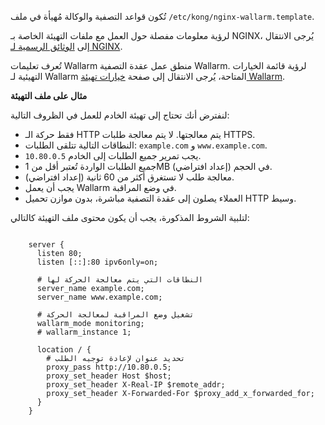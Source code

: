 تُكون قواعد التصفية والوكالة مُهيأة في ملف `/etc/kong/nginx-wallarm.template`.

لرؤية معلومات مفصلة حول العمل مع ملفات التهيئة الخاصة بـ NGINX، يُرجى الانتقال إلى [الوثائق الرسمية لـ NGINX](https://nginx.org/en/docs/beginners_guide.html).

تُعرف تعليمات Wallarm منطق عمل عقدة التصفية Wallarm. لرؤية قائمة الخيارات التهيئية لـ Wallarm المتاحة، يُرجى الانتقال إلى صفحة [خيارات تهيئة Wallarm](../admin-en/configure-parameters-en.md).

**مثال على ملف التهيئة**

لنفترض أنك تحتاج إلى تهيئة الخادم للعمل في الظروف التالية:
* فقط حركة الـ HTTP يتم معالجتها. لا يتم معالجة طلبات HTTPS.
* النطاقات التالية تتلقى الطلبات: `example.com` و `www.example.com`.
* يجب تمرير جميع الطلبات إلى الخادم `10.80.0.5`.
* جميع الطلبات الواردة تُعتبر أقل من 1MB في الحجم (إعداد افتراضي).
* معالجة طلب لا تستغرق أكثر من 60 ثانية (إعداد افتراضي).
* يجب أن يعمل Wallarm في وضع المراقبة.
* العملاء يصلون إلى عقدة التصفية مباشرة، بدون موازن تحميل HTTP وسيط.

لتلبية الشروط المذكورة، يجب أن يكون محتوى ملف التهيئة كالتالي:

```

    server {
      listen 80;
      listen [::]:80 ipv6only=on;

      # النطاقات التي يتم معالجة الحركة لها
      server_name example.com; 
      server_name www.example.com;

      # تشغيل وضع المراقبة لمعالجة الحركة
      wallarm_mode monitoring; 
      # wallarm_instance 1;

      location / {
        # تحديد عنوان لإعادة توجيه الطلب
        proxy_pass http://10.80.0.5; 
        proxy_set_header Host $host;
        proxy_set_header X-Real-IP $remote_addr;
        proxy_set_header X-Forwarded-For $proxy_add_x_forwarded_for;
      }
    }

```